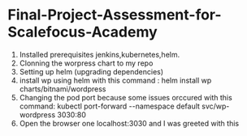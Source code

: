 # Final-Project-Assessment-for-Scalefocus-Academy
1. Installed prerequisites jenkins,kubernetes,helm.
2. Clonning the worpress chart to my repo
3. Setting up helm (upgrading dependencies)
4. install wp using helm with this command : helm install wp charts/bitnami/wordpress
5. Changing the pod port because some issues orccured with this command:
kubectl port-forward --namespace default svc/wp-wordpress 3030:80
6. Open the browser one localhost:3030 and I was greeted with this 
